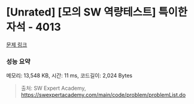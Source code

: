 # [Unrated] [모의 SW 역량테스트] 특이한 자석 - 4013 

[문제 링크](https://swexpertacademy.com/main/code/problem/problemDetail.do?contestProbId=AWIeV9sKkcoDFAVH) 

### 성능 요약

메모리: 13,548 KB, 시간: 11 ms, 코드길이: 2,024 Bytes



> 출처: SW Expert Academy, https://swexpertacademy.com/main/code/problem/problemList.do